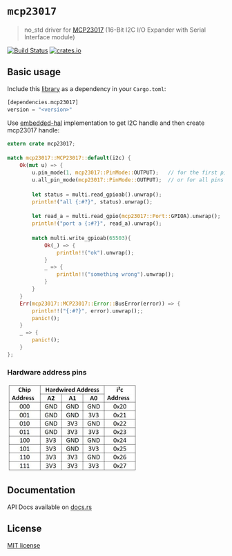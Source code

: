 # `mcp23017`

> no_std driver for [MCP23017](http://ww1.microchip.com/downloads/en/DeviceDoc/20001952C.pdf) (16-Bit I2C I/O Expander with Serial Interface module)

[![Build Status](https://travis-ci.org/lucazulian/mcp23017.svg?branch=master)](https://travis-ci.org/lucazulian/mcp23017)
[![crates.io](http://meritbadge.herokuapp.com/mcp23017?style=flat-square)](https://crates.io/crates/mcp23017)

## Basic usage

Include this [library](https://crates.io/crates/mcp23017) as a dependency in your `Cargo.toml`:

```rust
[dependencies.mcp23017]
version = "<version>"
```
Use [embedded-hal](https://github.com/rust-embedded/embedded-hal) implementation to get I2C handle and then create mcp23017 handle:

```rust
extern crate mcp23017;

match mcp23017::MCP23017::default(i2c) {
    Ok(mut u) => {
        u.pin_mode(1, mcp23017::PinMode::OUTPUT);   // for the first pin
        u.all_pin_mode(mcp23017::PinMode::OUTPUT);  // or for all pins

        let status = multi.read_gpioab().unwrap();
        println!("all {:#?}", status).unwrap();

        let read_a = multi.read_gpio(mcp23017::Port::GPIOA).unwrap();
        println!("port a {:#?}", read_a).unwrap();

        match multi.write_gpioab(65503){
            Ok(_) => {
                println!!("ok").unwrap();
            }
            _ => {
                println!!("something wrong").unwrap();
            }
        }
    }
    Err(mcp23017::MCP23017::Error::BusError(error)) => {
        println!!("{:#?}", error).unwrap();;
        panic!();
    }
    _ => {
        panic!();
    }
};
```

### Hardware address pins
![](docs/address-pins.jpg)

## Documentation

API Docs available on [docs.rs](https://docs.rs/mcp23017/0.1.0/mcp23017/)

## License

[MIT license](http://opensource.org/licenses/MIT)
